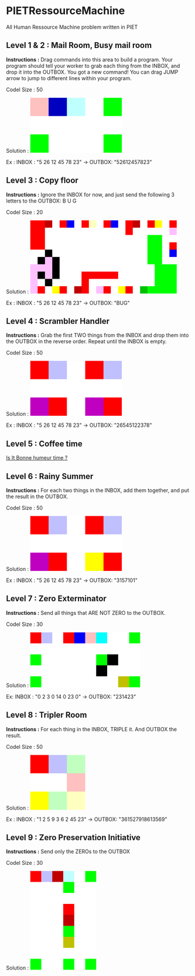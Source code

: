 # PIETRessourceMachine
All Human Ressource Machine problem written in PIET

## Level 1 & 2 : Mail Room, Busy mail room

**Instructions :** Drag commands into this area to build a program. Your program should tell your worker to grab each thing from the INBOX, and drop it into the OUTBOX. You got a new command! You can drag JUMP arrow to jump to different lines within your program.

Codel Size : 50

Solution :
 ![solution1](solutions/level1.png)

Ex : 
INBOX : "5 26 12 45 78 23" -> OUTBOX: "52612457823"

## Level 3 : Copy floor

**Instructions :** Ignore the INBOX for now, and just send the following 3 letters to the OUTBOX: B U G

Codel Size : 20

Solution :
 ![solution1](solutions/level3.png)

Ex :
INBOX : "5 26 12 45 78 23" -> OUTBOX: "BUG"


## Level 4 : Scrambler Handler

 **Instructions :** Grab the first TWO things from the INBOX and drop them into the OUTBOX in the reverse order. Repeat until the INBOX is empty.

 Codel Size : 50

Solution :
 ![solution4](solutions/level4.png)

Ex :
INBOX : "5 26 12 45 78 23" -> OUTBOX: "26545122378"


## Level 5 : Coffee time

[Is It Bonne humeur time ?](http://clos.des.roses.free.fr/isItBonneHumeurTime/)

## Level 6 : Rainy Summer

**Instructions :** For each two things in the INBOX, add them together, and put the result in the OUTBOX.

Codel Size : 50

Solution :
 ![solution6](solutions/level6.png)

 Ex :
INBOX : "5 26 12 45 78 23" -> OUTBOX: "3157101"

## Level 7 : Zero Exterminator

**Instructions :** Send all things that ARE NOT ZERO to the OUTBOX.

Codel Size : 30

Solution :
 ![solution7](solutions/level7.png)

 Ex:
 INBOX : "0 2 3 0 14 0 23 0" -> OUTBOX: "231423"

 ## Level 8 :  Tripler Room

 **Instructions :** For each thing in the INBOX, TRIPLE it. And OUTBOX the result.

 Codel Size : 50

Solution :
 ![solution8](solutions/level8.png)

Ex :
INBOX : "1 2 5 9 3 6 2 45 23" -> OUTBOX: "361527918613569"

## Level 9 : Zero Preservation Initiative

**Instructions :** Send only the ZEROs to the OUTBOX

Codel Size : 30

Solution :
 ![solution9](solutions/level9.png)
